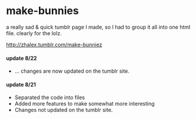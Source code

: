 make-bunnies
==============
a really sad & quick tumblr page I made, so I had to group it all into one html file.
clearly for the lolz.

http://zhalex.tumblr.com/make-bunniez

#### update 8/22
* ... changes are now updated on the tumblr site.

#### update 8/21

* Separated the code into files
* Added more features to make somewhat more interesting
* Changes not updated on the tumblr site.

